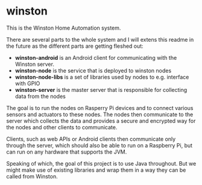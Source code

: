 winston
=======

This is the Winston Home Automation system.

There are several parts to the whole system and I will extens this readme
in the future as the different parts are getting fleshed out:

 * **winston-android** is an Android client for communicating with the Winston server.
 * **winston-node** is the service that is deployed to winston nodes
 * **winston-node-libs** is a set of libraries used by nodes to e.g. interface with GPIO
 * **winston-server** is the master server that is responsible for collecting data from the nodes

The goal is to run the nodes on Rasperry Pi devices and to connect various
sensors and actuators to these nodes. The nodes then communicate to the
server which collects the data and provides a secure and encrypted way
for the nodes and other clients to communicate.

Clients, such as web APIs or Android clients then communicate only through the
server, which should also be able to run on a Raspberry Pi, but can run on any
hardware that supports the JVM.

Speaking of which, the goal of this project is to use Java throughout. But we
might make use of existing libraries and wrap them in a way they can be called
from Winston.
